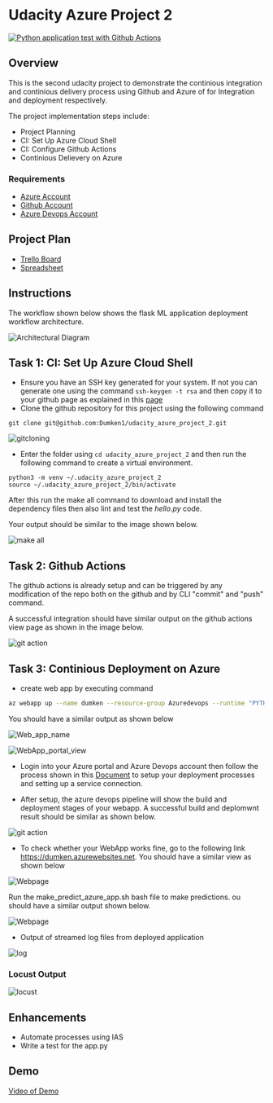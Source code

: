 # Udacity Azure Project 2

[![Python application test with Github Actions](https://github.com/Dumken1/udacity_azure_project_2/actions/workflows/python-app.yml/badge.svg)](https://github.com/Dumken1/udacity_azure_project_2/actions/workflows/python-app.yml)

## Overview

This is the second udacity project to demonstrate the continious integration and continious delivery process using Github and Azure of for Integration and deployment respectively.

The project implementation steps include:

- Project Planning
- CI: Set Up Azure Cloud Shell
- CI: Configure Github Actions
- Continious Delievery on Azure

### Requirements
- [Azure Account](https://portal.azure.com/cobrand/?id=12&mkt=DA-DK&cbcxt=azubill)
- [Github Account](https://github.com/)
- [Azure Devops Account](https://dev.azure.com/)

## Project Plan
* [Trello Board](https://trello.com/invite/b/h5iPxchn/416219f027278f76e91d2d43cb2c841c/udacity-azure-project-2)
* [Spreadsheet](https://docs.google.com/spreadsheets/d/1pUB1HSulLt6hyPuISda7ChoGZRG02p2UohwmdOAX8OI/edit?usp=sharing)

## Instructions
The workflow shown below shows the flask ML application deployment workflow architecture.

![Architectural Diagram](./Azure2_pictures/Architecture.png)

## Task 1: CI: Set Up Azure Cloud Shell

- Ensure you have an SSH key generated for your system. If not you can generate one using the command ``` ssh-keygen -t rsa ```
 and then copy it to your github page as explained in this [page](https://docs.github.com/en/authentication/connecting-to-github-with-ssh/adding-a-new-ssh-key-to-your-github-account)
- Clone the github repository for this project using the following command
```
git clone git@github.com:Dumken1/udacity_azure_project_2.git
```
![gitcloning](./Azure2_pictures/git_cloning.png) 

- Enter the folder using ``` cd udacity_azure_project_2 ``` and then run the following command to create a virtual environment.

```
python3 -m venv ~/.udacity_azure_project_2
source ~/.udacity_azure_project_2/bin/activate
```
After this run the make all command to download and install the dependency files then also lint and test the *hello.py* code.

Your output should be similar to the image shown below.

![make all](./Azure2_pictures/make_all.png)

## Task 2: Github Actions
The github actions is already setup and can be triggered by any modification of the repo both on the github and by CLI "commit" and "push" command.

A successful integration should have similar output on the github actions view page as shown in the image below.

![git action](./Azure2_pictures/python_git_action.png)


## Task 3: Continious Deployment on Azure
* create web app by executing command 
```bash
az webapp up --name dumken --resource-group Azuredevops --runtime "PYTHON:3.7"
```
 You should have a similar output as shown below 
 
 ![Web_app_name](./Azure2_pictures/Webapp_name.png)

 ![WebApp_portal_view](./Azure2_pictures/webapp_in_portal.png)


* Login into your Azure portal and Azure Devops account then follow the process shown in this [Document](https://docs.microsoft.com/en-us/azure/devops/pipelines/ecosystems/python-webapp?view=azure-devops) to setup your deployment processes and setting up a service connection.

* After setup, the azure devops pipeline will show the build and deployment stages of your webapp. A successful build and deplomwnt result should be similar as shown below.

![git action](./Azure2_pictures/Depoyment_view.png)

* To check whether your WebApp works fine, go to the following link https://dumken.azurewebsites.net. You should have a similar view as shown below

![Webpage](./Azure2_pictures/Webpage.png)

Run the make_predict_azure_app.sh bash file to make predictions. ou should have a similar output shown below. 

![Webpage](./Azure2_pictures/prediction_results.png)

* Output of streamed log files from deployed application

![log](./Azure2_pictures/log.png)

### Locust Output
![locust](./Azure2_pictures/locust.png)

## Enhancements

- Automate processes using IAS
- Write a test for the app.py

## Demo 

[Video of Demo](https://1drv.ms/v/s!ApB78pLGeml3gaNgyrnZSK-Yyyls2g)




